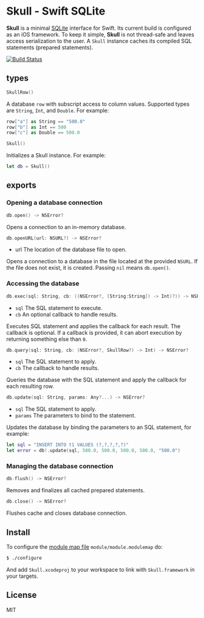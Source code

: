 # Skull - Swift SQLite

**Skull** is a minimal [SQLite](https://www.sqlite.org/) interface for Swift. Its current build is configured as an iOS framework. To keep it simple, **Skull** is not thread-safe and leaves access serialization to the user. A `Skull` instance caches its compiled SQL statements (prepared statements).

[![Build Status](https://secure.travis-ci.org/michaelnisi/skull.svg)](http://travis-ci.org/michaelnisi/skull)

## types

```swift
SkullRow()
```
A database `row` with subscript access to column values. Supported types are `String`, `Int`, and `Double`. For example:

```swift
row["a"] as String == "500.0"
row["b"] as Int == 500
row["c"] as Double == 500.0
```

```swift
Skull()
```
Initializes a Skull instance. For example:

```swift
let db = Skull()
```

## exports

### Opening a database connection

```swift
db.open() -> NSError?
```
Opens a connection to an in-memory database.

```swift
db.openURL(url: NSURL?) -> NSError?
```
- url The location of the database file to open.

Opens a connection to a database in the file located at the provided `NSURL`. If the file does not exist, it is created. Passing `nil` means `db.open()`.

### Accessing the database

```swift
db.exec(sql: String, cb: ((NSError?, [String:String]) -> Int)?)) -> NSError?
```
- `sql` The SQL statement to execute.
- `cb` An optional callback to handle results.

Executes SQL statement and applies the callback for each result. The callback is optional. If a callback is provided, it can abort execution by returning something else than `0`.

```swift
db.query(sql: String, cb: (NSError?, SkullRow?) -> Int) -> NSError?
```
- `sql` The SQL statement to apply.
- `cb` The callback to handle results.

Queries the database with the SQL statement and apply the callback for each resulting row.

```swift
db.update(sql: String, params: Any?...) -> NSError?
```
- `sql` The SQL statement to apply.
- `params` The parameters to bind to the statement.

Updates the database by binding the parameters to an SQL statement, for example:
```swift
let sql = "INSERT INTO t1 VALUES (?,?,?,?,?)"
let error = db!.update(sql, 500.0, 500.0, 500.0, 500.0, "500.0")
```

### Managing the database connection

```swift
db.flush() -> NSError?
```
Removes and finalizes all cached prepared statements.

```swift
db.close() -> NSError?
```
Flushes cache and closes database connection.

## Install

To configure the [module map file](http://clang.llvm.org/docs/Modules.html#module-map-file) `module/module.modulemap` do:

```bash
$ ./configure
```
And add `Skull.xcodeproj` to your workspace to link with `Skull.framework` in your targets.

## License

MIT
